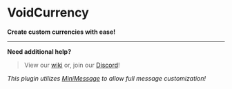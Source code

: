 # VoidCurrency
**Create custom currencies with ease!**

***
**Need additional help?**
> View our <a href="https://github.com/DeOpping/VoidCurrency/wiki">wiki</a> or, join our <a href="https://discord.paracausal.dev">Discord</a>!

*This plugin utilizes <a href="https://docs.adventure.kyori.net/minimessage/">MiniMessage</a> to allow full message customization!*
